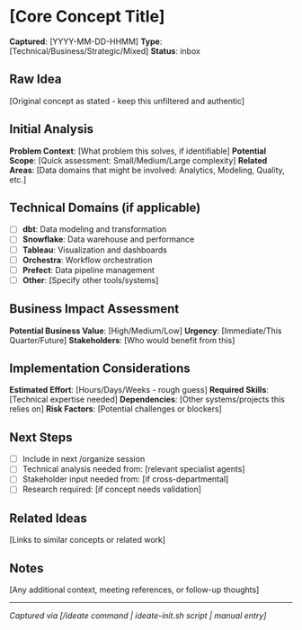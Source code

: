 # [Core Concept Title]

**Captured**: [YYYY-MM-DD-HHMM]
**Type**: [Technical/Business/Strategic/Mixed]
**Status**: inbox

## Raw Idea
[Original concept as stated - keep this unfiltered and authentic]

## Initial Analysis
**Problem Context**: [What problem this solves, if identifiable]
**Potential Scope**: [Quick assessment: Small/Medium/Large complexity]
**Related Areas**: [Data domains that might be involved: Analytics, Modeling, Quality, etc.]

## Technical Domains (if applicable)
- [ ] **dbt**: Data modeling and transformation
- [ ] **Snowflake**: Data warehouse and performance
- [ ] **Tableau**: Visualization and dashboards
- [ ] **Orchestra**: Workflow orchestration
- [ ] **Prefect**: Data pipeline management
- [ ] **Other**: [Specify other tools/systems]

## Business Impact Assessment
**Potential Business Value**: [High/Medium/Low]
**Urgency**: [Immediate/This Quarter/Future]
**Stakeholders**: [Who would benefit from this]

## Implementation Considerations
**Estimated Effort**: [Hours/Days/Weeks - rough guess]
**Required Skills**: [Technical expertise needed]
**Dependencies**: [Other systems/projects this relies on]
**Risk Factors**: [Potential challenges or blockers]

## Next Steps
- [ ] Include in next /organize session
- [ ] Technical analysis needed from: [relevant specialist agents]
- [ ] Stakeholder input needed from: [if cross-departmental]
- [ ] Research required: [if concept needs validation]

## Related Ideas
[Links to similar concepts or related work]

## Notes
[Any additional context, meeting references, or follow-up thoughts]

---
*Captured via [/ideate command | ideate-init.sh script | manual entry]*